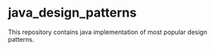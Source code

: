# java_design_patterns
This repository contains java implementation of most popular design patterns.
